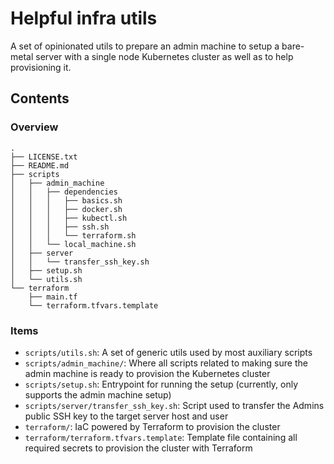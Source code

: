 # Helpful infra utils

A set of opinionated utils to prepare an admin machine to setup a bare-metal server with a single node Kubernetes cluster as well as to help provisioning it.

## Contents

### Overview
```plaintext
.
├── LICENSE.txt
├── README.md
├── scripts
│   ├── admin_machine
│   │   ├── dependencies
│   │   │   ├── basics.sh
│   │   │   ├── docker.sh
│   │   │   ├── kubectl.sh
│   │   │   ├── ssh.sh
│   │   │   └── terraform.sh
│   │   └── local_machine.sh
│   ├── server
│   │   └── transfer_ssh_key.sh
│   ├── setup.sh
│   └── utils.sh
└── terraform
    ├── main.tf
    └── terraform.tfvars.template
```

### Items
- `scripts/utils.sh`: A set of generic utils used by most auxiliary scripts
- `scripts/admin_machine/`: Where all scripts related to making sure the admin machine is ready to provision the Kubernetes cluster
- `scripts/setup.sh`: Entrypoint for running the setup (currently, only supports the admin machine setup)
- `scripts/server/transfer_ssh_key.sh`: Script used to transfer the Admins public SSH key to the target server host and user
- `terraform/`: IaC powered by Terraform to provision the cluster
- `terraform/terraform.tfvars.template`: Template file containing all required secrets to provision the cluster with Terraform

